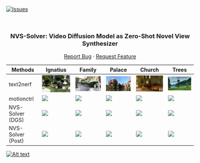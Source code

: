 <!-- Improved compatibility of back to top link: See: https://github.com/ZHU-Zhiyu/NVS_Solver/pull/73 -->
<a name="readme-top"></a>

[![Issues][issues-shield]][issues-url]
<!-- [![MIT License][license-shield]][license-url] -->
<!-- [![MyHomePage][linkedin-shield]][linkedin-url] -->

<!-- PROJECT LOGO -->
<br />
<div align="center">

  <h3 align="center">NVS-Solver: Video Diffusion Model as Zero-Shot Novel View Synthesizer</h3>
  <p align="center">
    <a href="https://github.com/ZHU-Zhiyu/NVS_Solver/issues">Report Bug</a>
    ·
    <a href="https://github.com/ZHU-Zhiyu/NVS_Solver/issues">Request Feature</a>
  </p>
</div>


| Methods       | Ignatius                                | Family                                | Palace                                | Church                                | Trees                                |
|----------------|----------------|----------------|----------------|----------------|----------------|
| text2nerf | <img src='./Assests/Single/text2nerf_gif/ignatius.gif' width='200'> | <img src='./Assests/Single/text2nerf_gif/family.gif' width='200'> | <img src='./Assests/Single/text2nerf_gif/palace.gif' width='200'> | <img src='./Assests/Single/text2nerf_gif/church.gif' width='200'> | <img src='./Assests/Single/text2nerf_gif/trees.gif' width='200'> |
| motionctrl| <img src='./Assests/Single/motionctrl_gif/ignatius.gif' width='200'> | <img src='./Assests/Single/motionctrl_gif/family.gif' width='200'> | <img src='./Assests/Single/motionctrl_gif/palace.gif' width='200'> | <img src='./Assests/Single/motionctrl_gif/church.gif' width='200'> | <img src='./Assests/Single/motionctrl_gif/trees.gif' width='200'> |
| NVS-Solver (DGS)  | <img src='./Assests/Single/Ours_DGS_gif/ignatius.gif' width='200'> | <img src='./Assests/Single/Ours_DGS_gif/family.gif' width='200'> | <img src='./Assests/Single/Ours_DGS_gif/palace.gif' width='200'> | <img src='./Assests/Single/Ours_DGS_gif/church.gif' width='200'> | <img src='./Assests/Single/Ours_DGS_gif/trees.gif' width='200'> |
| NVS-Solver (Post) | <img src='./Assests/Single/Ours_gif/ignatius.gif' width='200'> | <img src='./Assests/Single/Ours_gif/family.gif' width='200'> | <img src='./Assests/Single/Ours_gif/palace.gif' width='200'> | <img src='./Assests/Single/Ours_gif/church.gif' width='200'> | <img src='./Assests/Single/Ours_gif/trees.gif' width='200'> |

[![Alt text](https://img.youtube.com/vi/KLnj7ch6big/0.jpg)](https://www.youtube.com/watch?v=KLnj7ch6big)

[contributors-shield]: https://img.shields.io/github/contributors/ZHU-Zhiyu/NVS_Solver.svg?style=for-the-badge
[contributors-url]: https://github.com/ZHU-Zhiyu/NVS_Solver/graphs/contributors
[forks-shield]: https://img.shields.io/github/forks/ZHU-Zhiyu/NVS_Solver.svg?style=for-the-badge
[forks-url]: https://github.com/ZHU-Zhiyu/NVS_Solver/network/members
[stars-shield]: https://img.shields.io/github/stars/ZHU-Zhiyu/NVS_Solver.svg?style=for-the-badge
[stars-url]: https://github.com/ZHU-Zhiyu/NVS_Solver/stargazers
[issues-shield]: https://img.shields.io/github/issues/ZHU-Zhiyu/NVS_Solver.svg?style=for-the-badge
[issues-url]: https://github.com/ZHU-Zhiyu/NVS_Solver/issues
[license-shield]: https://img.shields.io/github/license/ZHU-Zhiyu/NVS_Solver.svg?style=for-the-badge
[license-url]: https://github.com/ZHU-Zhiyu/NVS_Solver/blob/master/LICENSE.txt
